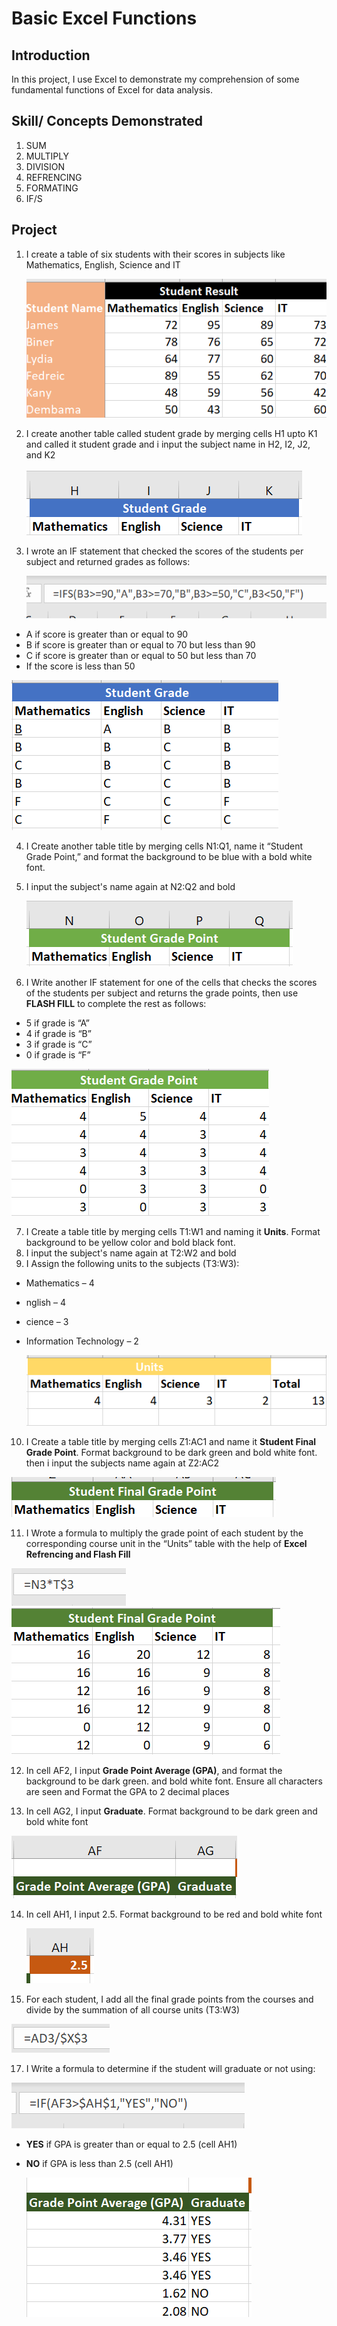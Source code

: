 # Basic Excel Functions  


## Introduction
In this project, I use Excel to demonstrate my comprehension of some fundamental functions of Excel for data analysis.

## Skill/ Concepts Demonstrated
1. SUM
2. MULTIPLY
3. DIVISION
4. REFRENCING
5. FORMATING
6. IF/S

## Project
1. I create a table of six students with their scores in subjects like Mathematics, English, Science and IT

    ![](stud.png)

2. I create another table called student grade by merging cells H1 upto K1 and called it student grade and i input the subject name in H2, I2, J2, and K2

     ![](grade.png)
   
3. I wrote an IF statement that checked the scores of the students per subject and returned grades as 
follows:

    ![](If1.png)
     
  - A if score is greater than or equal to 90
  - B if score is greater than or equal to 70 but less than 90
  - C if score is greater than or equal to 50 but less than 70
  - If the score is less than 50


  ![](result1.png)
  
4. I Create another table title by merging cells N1:Q1, name it “Student Grade Point,” and format the background to be blue with a bold white font.
   
5. I input the subject's name again at N2:Q2 and bold

   ![](gdp.png)
  
6. I Write another IF statement for one of the cells that checks the scores of the students per subject and returns the grade 
points, then use **FLASH FILL** to complete the rest as follows:
  - 5 if grade is “A”
  - 4 if grade is “B”
  - 3 if grade is “C”
  - 0 if grade is “F”


   ![](result2.png)
   
7. I Create a table title by merging cells T1:W1 and naming it **Units**. Format background to be 
yellow color and bold black font.
8. I input the subject's name again at T2:W2 and bold   
9. I Assign the following units to the subjects (T3:W3):
-  Mathematics – 4
-  nglish – 4
-  cience – 3
- Information Technology – 2


  ![](unit.png)
10. I Create a table title by merging cells Z1:AC1 and name it **Student Final Grade Point**. Format 
background to be dark green and bold white font. then i input the subjects name again at Z2:AC2


 ![](stpt.png)

 
11. I Wrote a formula to multiply the grade point of each student by the corresponding course unit 
in the “Units” table with the help of **Excel Refrencing and Flash Fill**


   ![](mult.png)     ![](result3.png)


   
12. In cell AF2, I input **Grade Point Average (GPA)**, and format the background to be dark green.
and bold white font. Ensure all characters are seen and Format the GPA to 2 decimal places

13. In cell AG2, I input **Graduate**. Format background to be dark green and bold white
font

 ![](GPA.png)
  
14. In cell AH1, I input 2.5. Format background to be red and bold white font

     ![](ref.png)
15. For each student, I add all the final grade points from the courses and divide by the summation 
of all course units (T3:W3)

  ![](div.png)

17. I Write a formula to determine if the student will graduate or not using:

   ![](if3.png)
    
-  **YES** if GPA is greater than or equal to 2.5 (cell AH1)
-  **NO** if GPA is less than 2.5 (cell AH1)

   ![](result4.png)

  


